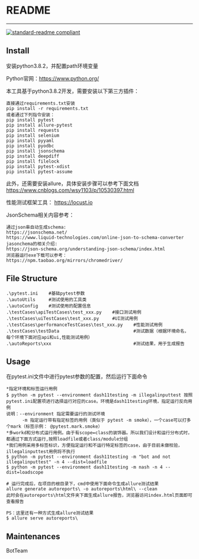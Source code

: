 # README

---

[![standard-readme compliant](https://img.shields.io/badge/readme%20style-standard-brightgreen.svg?style=flat-square)](https://github.com/RichardLitt/standard-readme)


## Install
安装python3.8.2，并配置path环境变量

Python官网：https://www.python.org/


本工具基于python3.8.2开发，需要安装以下第三方插件：

```
直接通过requirements.txt安装
pip install -r requirements.txt
或者通过下列指令安装：
pip install pytest
pip install allure-pytest
pip install requests
pip install selenium
pip install pyyaml
pip install pyodbc
pip install jsonschema
pip install deepdiff
pip install filelock
pip install pytest-xdist
pip install pytest-assume
```

此外，还需要安装allure，具体安装步骤可以参考下面文档
https://www.cnblogs.com/wsy1103/p/10530397.html

性能测试框架工具：
https://locust.io

JsonSchema相关内容参考：
```
通过json串自动生成schema: 
https://jsonschema.net/
https://www.liquid-technologies.com/online-json-to-schema-converter
jasonchema的相关介绍:
https://json-schema.org/understanding-json-schema/index.html
浏览器运行exe下载可以参考：
https://npm.taobao.org/mirrors/chromedriver/
```





## File Structure

```
.\pytest.ini	#基础pytest参数
.\autoUtils     #测试使用的工具类
.\autoConfig	#测试使用的配置信息
.\testCases\apiTestCases\test_xxx.py    #接口测试用例
.\testCases\uiTestCases\test_xxx.py     #UI测试用例
.\testCases\performanceTestCases\test_xxx.py    #性能测试用例
.\testCases\testData                            #测试数据（根据环境命名，每个环境下面对应api和ui,性能测试用例）
.\autoReports\xxx                               #测试结果，用于生成报告
```

## Usage
在pytest.ini文件中进行pytest参数的配置，然后运行下面命令

```
*指定环境和标签运行用例
$ python -m pytest --environment dash11testing -m illegalinputtest 按照pytest.ini配置项进行选择运行对应的case。环境是dash11testing环境，指定运行反向用例
说明：--environment 指定需要运行的测试环境
      -m 指定运行带有指定标签的用例（类似于 pytest -m smoke），一个case可以打多个mark（标签示例： @pytest.mark.smoke） 
*多workd和分布式运行用例。由于有scope=class的装饰器。所以我们设计和运行分布式时，都通过下面方式运行,按照loadfile或者class/module分组
*我们用例采用多标签标识，方便指定运行和不运行特定标签的case，由于目前未做校验，illegalinputtest用例将不执行
$ python -m pytest --environment dash11testing -m "bot and not illegalinputtest" -n 4 --dist=loadfile
$ python -m pytest --environment dash11testing -m nash -n 4 --dist=loadscope

# 运行完成后，在项目的根目录下，cmd中使用下面命令生成allure测试结果
allure generate autoreports\ -o autoreports\html\ --clean
此时会在autoreports\html文件夹下面生成allure报告，浏览器访问index.html页面即可查看报告

PS：这里还有一种方式生成allure测试结果
$ allure serve autoreports\	
```

## Maintenances

BotTeam
